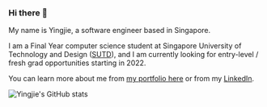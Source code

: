 ### Hi there 👋

My name is Yingjie, a software engineer based in Singapore.

I am a Final Year computer science student at Singapore University of Technology and Design ([SUTD](https://sutd.edu.sg/)), and I am currently looking for entry-level / fresh grad opportunities starting in 2022.

You can learn more about me from [my portfolio here](https://yingjieqiao.github.io/) or from my [LinkedIn](https://www.linkedin.com/in/yingjie-qiao/).



![Yingjie's GitHub stats](https://github-readme-stats.vercel.app/api?username=YingjieQiao&count_private=true?show_icons=true&theme=tokyonight)

